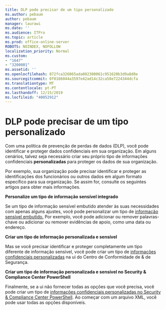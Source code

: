 ```yaml
---
title: DLP pode precisar de um tipo personalizado
ms.author: pebaum
author: pebaum
manager: laurawi
ms.date: ''
ms.audience: ITPro
ms.topic: article
ms.prod: office-online-server
ROBOTS: NOINDEX, NOFOLLOW
localization_priority: Normal
ms.custom:
- "1647"
- "3200001"
ms.assetid: ''
ms.openlocfilehash: 872fca326065ada002300061c951620b3d9a8d0e
ms.sourcegitcommit: 0f0186044a3597e42ad14c32ca58e7224344dcfa
ms.translationtype: MT
ms.contentlocale: pt-PT
ms.lasthandoff: 12/15/2019
ms.locfileid: "40052912"
---
```

# <a name="dlp-might-need-a-custom-type"></a>DLP pode precisar de um tipo personalizado

Com uma política de prevenção de perdas de dados (DLP), você pode identificar e proteger dados confidenciais em sua organização. Em alguns cenários, talvez seja necessário criar seu próprio tipo de informações confidenciais **personalizadas** para proteger os dados de sua organização.

Por exemplo, sua organização pode precisar identificar e proteger as identificações dos funcionários ou outros dados em algum formato específico para sua organização. Se assim for, consulte os seguintes artigos para obter mais informações.
  
 **Personalize um tipo de informação sensível integrado**
  
Se um tipo de informação sensível embutido atender às suas necessidades com apenas alguns ajustes, você pode personalizar um tipo de [informação sensível embutido.](https://docs.microsoft.com/office365/securitycompliance/customize-a-built-in-sensitive-information-type) Por exemplo, você pode adicionar ou remover palavras-chave ou adicionar ou remover evidências de apoio, como uma data ou endereço.
  
 **Criar um tipo de informação personalizada e sensível**
  
Mas se você precisar identificar e proteger completamente um tipo diferente de informação sensível, você pode criar um tipo de [informações confidenciais personalizadas](https://docs.microsoft.com/office365/securitycompliance/create-a-custom-sensitive-information-type) na ui do Centro de Conformidade de & de Segurança.
  
**Criar um tipo de informação personalizada e sensível no Security & Compliance Center PowerShell**

Finalmente, se a ui não fornecer todas as opções que você precisa, você pode criar um tipo de [informações confidenciais personalizadas no Security & Compliance Center PowerShell](https://docs.microsoft.com/office365/securitycompliance/create-a-custom-sensitive-information-type-in-scc-powershell). Ao começar com um arquivo XML, você pode usar todas as opções disponíveis.
